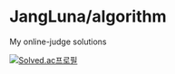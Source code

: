 # JangLuna/algorithm
My online-judge solutions


[![Solved.ac프로필](http://mazassumnida.wtf/api/v2/generate_badge?boj=jangluna)](https://solved.ac/jangluna)
